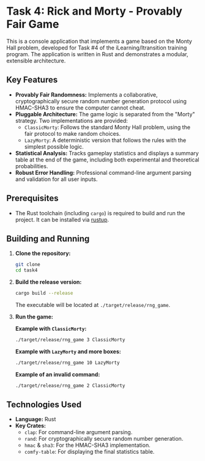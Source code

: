 # Task 4: Rick and Morty - Provably Fair Game

This is a console application that implements a game based on the Monty Hall problem, developed for Task #4 of the iLearning/Itransition training program. The application is written in Rust and demonstrates a modular, extensible architecture.

## Key Features

- **Provably Fair Randomness:** Implements a collaborative, cryptographically secure random number generation protocol using HMAC-SHA3 to ensure the computer cannot cheat.
- **Pluggable Architecture:** The game logic is separated from the "Morty" strategy. Two implementations are provided:
  - `ClassicMorty`: Follows the standard Monty Hall problem, using the fair protocol to make random choices.
  - `LazyMorty`: A deterministic version that follows the rules with the simplest possible logic.
- **Statistical Analysis:** Tracks gameplay statistics and displays a summary table at the end of the game, including both experimental and theoretical probabilities.
- **Robust Error Handling:** Professional command-line argument parsing and validation for all user inputs.

## Prerequisites

- The Rust toolchain (including `cargo`) is required to build and run the project. It can be installed via [rustup](https://rustup.rs/).

## Building and Running

1.  **Clone the repository:**
    ```bash
    git clone
    cd task4
    ```

2.  **Build the release version:**
    ```bash
    cargo build --release
    ```
    The executable will be located at `./target/release/rng_game`.

3.  **Run the game:**

    **Example with `ClassicMorty`:**
    ```bash
    ./target/release/rng_game 3 ClassicMorty
    ```

    **Example with `LazyMorty` and more boxes:**
    ```bash
    ./target/release/rng_game 10 LazyMorty
    ```

    **Example of an invalid command:**
    ```bash
    ./target/release/rng_game 2 ClassicMorty
    ```

## Technologies Used

- **Language:** Rust
- **Key Crates:**
  - `clap`: For command-line argument parsing.
  - `rand`: For cryptographically secure random number generation.
  - `hmac` & `sha3`: For the HMAC-SHA3 implementation.
  - `comfy-table`: For displaying the final statistics table.
